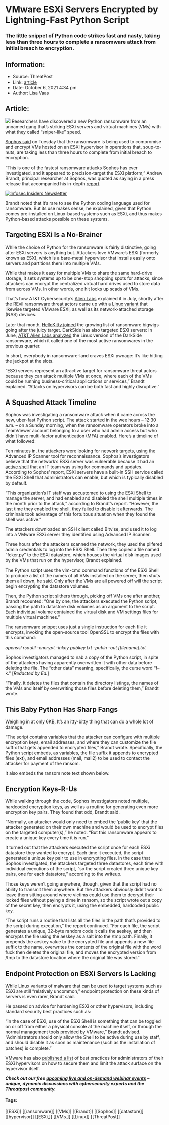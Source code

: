 # VMware ESXi Servers Encrypted by Lightning-Fast Python Script
### The little snippet of Python code strikes fast and nasty, taking less than three hours to complete a ransomware attack from initial breach to encryption.

## Information:
+ Source: ThreatPost
+ Link: [article](https://kasperskycontenthub.com/threatpost-global/?p=175374)
+ Date: October 6, 2021  4:34 pm
+ Author: Lisa Vaas


## Article:
![](https://media.threatpost.com/wp-content/uploads/sites/103/2021/10/06161649/python-e1633551421879.jpeg)
Researchers have discovered a new Python ransomware from an unnamed gang that’s striking ESXi servers and virtual machines (VMs) with what they called “sniper-like” speed.


[Sophos said](https://www.sophos.com/en-us/press-office/press-releases/2021/10/sophos-researchers-uncover-new-python-ransomware-targeting-an-esxi-server-and-virtual-machines.aspx) on Tuesday that the ransomware is being used to compromise and encrypt VMs hosted on an ESXi hypervisor in operations that, soup-to-nuts, are taking less than three hours to complete from initial breach to encryption.


“This is one of the fastest ransomware attacks Sophos has ever investigated, and it appeared to precision-target the ESXi platform,” Andrew Brandt, principal researcher at Sophos, was quoted as saying in a press release that accompanied his in-depth [report](https://news.sophos.com/en-us/2021/10/05/python-ransomware-script-targets-esxi-server-for-encryption/).


[![Infosec Insiders Newsletter](https://media.threatpost.com/wp-content/uploads/sites/103/2021/07/10165815/infosec_insiders_in_article_promo.png)](https://threatpost.com/infosec-insider-subscription-page/?utm_source=ART&utm_medium=ART&utm_campaign=InfosecInsiders_Newsletter_Promo/)


Brandt noted that it’s rare to see the Python coding language used for ransomware. But its use makes sense, he explained, given that Python comes pre-installed on Linux-based systems such as ESXi, and thus makes Python-based attacks possible on these systems.


Targeting ESXi Is a No-Brainer
------------------------------


While the choice of Python for the ransomware is fairly distinctive, going after ESXi servers is anything but. Attackers love VMware’s ESXi (formerly known as ESX), which is a bare-metal hypervisor that installs easily onto servers and partitions them into multiple VMs.


While that makes it easy for multiple VMs to share the same hard-drive storage, it sets systems up to be one-stop shopping spots for attacks, since attackers can encrypt the centralized virtual hard drives used to store data from across VMs. In other words, one hit locks up scads of VMs.


That’s how AT&T Cybersecurity’s [Alien Labs](https://cybersecurity.att.com/blogs/labs-research/revils-new-linux-version) explained it in July, shortly after the REvil ransomware threat actors came up with a [Linux variant](https://threatpost.com/linux-variant-ransomware-vmwares-nas/167511/) that likewise targeted VMware ESXi, as well as its network-attached storage (NAS) devices.


Later that month, [HelloKitty joined](https://threatpost.com/linux-variant-of-hellokitty-ransomware-targets-vmware-esxi-servers/167883/) the growing list of ransomware bigwigs going after the juicy target. DarkSide has also targeted ESXi servers: In June, [AT&T Alien Labs analyzed](https://cybersecurity.att.com/blogs/labs-research/darkside-raas-in-linux-version) the Linux version of the DarkSide ransomware, which it called one of the most active ransomwares in the previous quarter.


In short, everybody in ransomware-land craves ESXi pwnage: It’s like hitting the jackpot at the slots.


“ESXi servers represent an attractive target for ransomware threat actors because they can attack multiple VMs at once, where each of the VMs could be running business-critical applications or services,” Brandt explained. “Attacks on hypervisors can be both fast and highly disruptive.”


A Squashed Attack Timeline
--------------------------


Sophos was investigating a ransomware attack when it came across the new, uber-fast Python script. The attack started in the wee hours – 12:30 a.m. – on a Sunday morning, when the ransomware operators broke into a TeamViewer account belonging to a user who had admin access but who didn’t have multi-factor authentication (MFA) enabled. Here’s a timeline of what followed:


Ten minutes in, the attackers were looking for network targets, using the Advanced IP Scanner tool for reconnaissance. Sophos’s investigators believe that the network’s ESXi server was vulnerable because it had an [active shell](https://linuxcommand.org/lc3_lts0010.php) that an IT team was using for commands and updates. According to Sophos’ report, ESXi servers have a built-in SSH service called the ESXi Shell that administrators can enable, but which is typically disabled by default.


“This organization’s IT staff was accustomed to using the ESXi Shell to manage the server, and had enabled and disabled the shell multiple times in the month prior to the attack,” according to Brandt’s report. “However, the last time they enabled the shell, they failed to disable it afterwards. The criminals took advantage of this fortuitous situation when they found the shell was active.”


The attackers downloaded an SSH client called Bitvise, and used it to log into a VMware ESXi server they identified using Advanced IP Scanner.


Three hours after the attackers scanned the network, they used the pilfered admin credentials to log into the ESXi Shell. Then they copied a file named “fcker.py” to the ESXi datastore, which houses the virtual disk images used by the VMs that run on the hypervisor, Brandt explained.


The Python script uses the vim-cmd command functions of the ESXi Shell to produce a list of the names of all VMs installed on the server, then shuts them all down, he said. Only after the VMs are all powered off will the script begin encrypting the datastore volumes.


Then, the Python script slithers through, picking off VMs one after another, Brandt recounted: “One by one, the attackers executed the Python script, passing the path to datastore disk volumes as an argument to the script. Each individual volume contained the virtual disk and VM settings files for multiple virtual machines.”


The ransomware snippet uses just a single instruction for each file it encrypts, invoking the open-source tool OpenSSL to encrypt the files with this command:


*openssl rsautil -encrypt -inkey pubkey.txt -pubin -out [filename].txt*


Sophos investigators managed to nab a copy of the Python script, in spite of the attackers having apparently overwritten it with other data before deleting the file. The “other data” meaning, specifically, the curse word “f–k.” [*Redacted by Ed.*]


“Finally, it deletes the files that contain the directory listings, the names of the VMs and itself by overwriting those files before deleting them,” Brandt wrote.


This Baby Python Has Sharp Fangs
--------------------------------


Weighing in at only 6KB, It’s an itty-bitty thing that can do a whole lot of damage.


“The script contains variables that the attacker can configure with multiple encryption keys, email addresses, and where they can customize the file suffix that gets appended to encrypted files,” Brandt wrote. Specifically, the Python script embeds, as variables, the file suffix it appends to encrypted files (ext), and email addresses (mail, mail2) to be used to contact the attacker for payment of the ransom.


It also embeds the ransom note text shown below.


Encryption Keys-R-Us
--------------------


While walking through the code, Sophos investigators noted multiple, hardcoded encryption keys, as well as a routine for generating even more encryption key pairs. They found that odd, Brandt said.


“Normally, an attacker would only need to embed the ‘public key’ that the attacker generated on their own machine and would be used to encrypt files on the targeted computer(s),” he noted. “But this ransomware appears to create a unique key every time it is run.”


It turned out that the attackers executed the script once for each ESXi datastore they wanted to encrypt. Each time it executed, the script generated a unique key pair to use in encrypting files. In the case that Sophos investigated, the attackers targeted three datastores, each time with individual executions of the script, “so the script created three unique key pairs, one for each datastore,” according to the writeup.


Those keys weren’t going anywhere, though, given that the script had no ability to transmit them anywhere. But the attackers obviously didn’t want to leave them sitting around where victims could use them to decrypt their locked files without paying a dime in ransom, so the script wrote out a copy of the secret key, then encrypts it, using the embedded, hardcoded public key.


“The script runs a routine that lists all the files in the path that’s provided to the script during execution,” the report continued. “For each file, the script generates a unique, 32-byte random code it calls the aeskey, and then encrypts the file using the aeskey as a salt into the /tmp path. Finally, it prepends the aeskey value to the encrypted file and appends a new file suffix to the name, overwrites the contents of the original file with the word fuck then deletes the original file, and moves the encrypted version from /tmp to the datastore location where the original file was stored.”


Endpoint Protection on ESXi Servers Is Lacking
----------------------------------------------


While Linux variants of malware that can be used to target systems such as ESXi are still “relatively uncommon,” endpoint protection on these kinds of servers is even rarer, Brandt said.


He passed on advice for hardening ESXi or other hypervisors, including standard security best practices such as:


“In the case of ESXi, use of the ESXi Shell is something that can be toggled on or off from either a physical console at the machine itself, or through the normal management tools provided by VMware,” Brandt advised. “Administrators should only allow the Shell to be active during use by staff, and should disable it as soon as maintenance (such as the installation of patches) is complete.”


VMware has also [published a list](https://docs.vmware.com/en/VMware-vSphere/7.0/com.vmware.vsphere.security.doc/GUID-E9B71B85-FBA3-447C-8A60-DEE2AE1A405A.html) of best practices for administrators of their ESXi hypervisors on how to secure them and limit the attack surface on the hypervisor itself.


***Check out our free*** [***upcoming live and on-demand webinar events***](https://threatpost.com/category/webinars/) ***– unique, dynamic discussions with cybersecurity experts and the Threatpost community.***




#### Tags:
[[ESXi]] [[ransomware]] [[VMs]] [[Brandt]] [[Sophos]] [[datastore]] [[hypervisor]] [[ESXi,]] [[VMs.]] [[Linux]] [[ThreatPost]]
